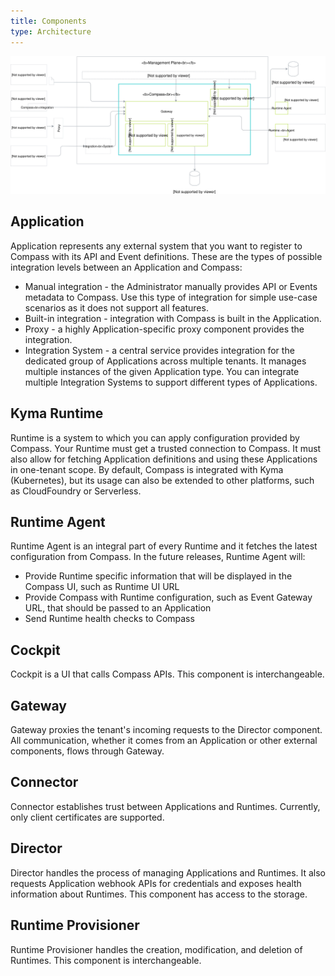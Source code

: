 ```yaml
---
title: Components
type: Architecture
---
```


![Components](./assets/components.svg)

## Application

Application represents any external system that you want to register to Compass with its API and Event definitions. These are the types of possible integration levels between an Application and Compass:
- Manual integration - the Administrator manually provides API or Events metadata to Compass. Use this type of integration for simple use-case scenarios as it does not support all features.
- Built-in integration - integration with Compass is built in the Application.
- Proxy - a highly Application-specific proxy component provides the integration.
- Integration System -  a central service provides integration for the dedicated group of Applications across multiple tenants. It manages multiple instances of the given Application type. You can integrate multiple Integration Systems to support different types of Applications.

## Kyma Runtime

Runtime is a system to which you can apply configuration provided by Compass. Your Runtime must get a trusted connection to Compass. It must also allow for fetching Application definitions and using these Applications in one-tenant scope. By default, Compass is integrated with Kyma (Kubernetes), but its usage can also be extended to other platforms, such as CloudFoundry or Serverless.

## Runtime Agent

Runtime Agent is an integral part of every Runtime and it fetches the latest configuration from Compass. In the future releases, Runtime Agent will:
- Provide Runtime specific information that will be displayed in the Compass UI, such as Runtime UI URL
- Provide Compass with Runtime configuration, such as Event Gateway URL, that should be passed to an Application
- Send Runtime health checks to Compass

## Cockpit

Cockpit is a UI that calls Compass APIs. This component is interchangeable.

## Gateway

Gateway proxies the tenant's incoming requests to the Director component. All communication, whether it comes from an Application or other external components, flows through Gateway.

## Connector

Connector establishes trust between Applications and Runtimes. Currently, only client certificates are supported.

## Director

Director handles the process of managing Applications and Runtimes. It also requests Application webhook APIs for credentials and exposes health information about Runtimes. This component has access to the storage.

## Runtime Provisioner

Runtime Provisioner handles the creation, modification, and deletion of Runtimes. This component is interchangeable.
